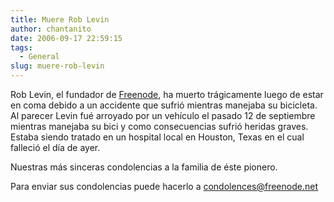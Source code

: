 ```yaml
---
title: Muere Rob Levin
author: chantanito
date: 2006-09-17 22:59:15
tags:
  - General
slug: muere-rob-levin
---
```


Rob Levin, el fundador de [Freenode](http://freenode.net/), ha muerto trágicamente luego de estar en coma debido a un accidente que sufrió mientras manejaba su bicicleta. Al parecer Levin fué arroyado por un vehículo el pasado 12 de septiembre mientras manejaba su bici y como consecuencias sufrió heridas graves. Estaba siendo tratado en un hospital local en Houston, Texas en el cual falleció el día de ayer.

Nuestras más sinceras condolencias a la familia de éste pionero.

Para enviar sus condolencias puede hacerlo a [condolences@freenode.net](mailto:condolences@freenode.net)

